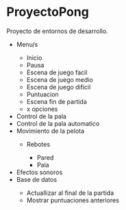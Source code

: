 # ProyectoPong
Proyecto de entornos de desarrollo.
<ul>
  <li>Menu/s</li>
  <ul>
    <li>Inicio</li>
    <li>Pausa</li>
    <li>Escena de juego facil</li>
    <li>Escena de juego medio</li>
    <li>Escena de juego dificil</li>
    <li>Puntuacion</li>
    <li>Escena fin de partida</li>
    <li>x opciones</li>
  </ul>
  <li>Control de la pala</li>
  <li>Control de la pala automatico</li>
  <li>Movimiento de la pelota</li>
  <ul>
    <li>Rebotes</li>
    <ul>
    <li>Pared</li>
    <li>Pala</li>  
    </ul>
  </ul>
  <li>Efectos sonoros</li>
<li>Base de datos</li>
	<ul>		
	<li>Actuallizar al final de la partida</li>
	<li>Mostrar puntuaciones anteriores</li>
		</ul>
</ul>
